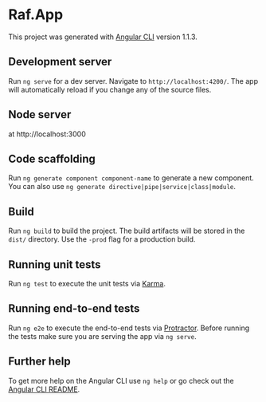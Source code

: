 # Raf.App

This project was generated with [Angular CLI](https://github.com/angular/angular-cli) version 1.1.3.

## Development server

Run `ng serve` for a dev server. Navigate to `http://localhost:4200/`. The app will automatically reload if you change any of the source files.

## Node server 

at http://localhost:3000

## Code scaffolding

Run `ng generate component component-name` to generate a new component. You can also use `ng generate directive|pipe|service|class|module`.

## Build

Run `ng build` to build the project. The build artifacts will be stored in the `dist/` directory. Use the `-prod` flag for a production build.

## Running unit tests

Run `ng test` to execute the unit tests via [Karma](https://karma-runner.github.io).

## Running end-to-end tests

Run `ng e2e` to execute the end-to-end tests via [Protractor](http://www.protractortest.org/).
Before running the tests make sure you are serving the app via `ng serve`.

## Further help

To get more help on the Angular CLI use `ng help` or go check out the [Angular CLI README](https://github.com/angular/angular-cli/blob/master/README.md).
